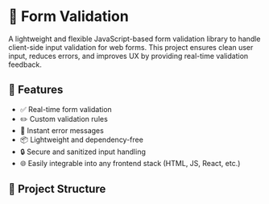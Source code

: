 # 🧾 Form Validation

A lightweight and flexible JavaScript-based form validation library to handle client-side input validation for web forms. This project ensures clean user input, reduces errors, and improves UX by providing real-time validation feedback.

## 🚀 Features

- ✅ Real-time form validation
- ✏️ Custom validation rules
- 🔔 Instant error messages
- 📦 Lightweight and dependency-free
- 🔒 Secure and sanitized input handling
- 🌐 Easily integrable into any frontend stack (HTML, JS, React, etc.)

## 📁 Project Structure

